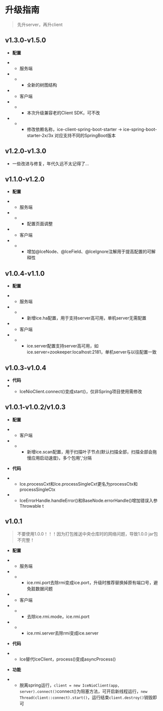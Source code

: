 # 升级指南
> 先升server，再升client

## v1.3.0-v1.5.0

* **配置**
* * 服务端
* * * 全新的树图结构

* * 客户端
* * * 本次升级兼容老的Client SDK，可不改
* * * 修改依赖名称，ice-client-spring-boot-starter -> ice-spring-boot-starter-2x/3x 对应支持不同的SpringBoot版本

## v1.2.0-v1.3.0
* 一些改进与修复，年代久远不太记得了...

## v1.1.0-v1.2.0

* **配置**
* * 服务端
* * * 配置页面调整

* * 客户端
* * * 增加@IceNode、@IceField、@IceIgnore注解用于提高配置的可解释性

## v1.0.4-v1.1.0

* **配置**
* * 服务端
* * * 新增ice.ha配置，用于支持server高可用，单机server无需配置

* * 客户端
* * * ice.server配置支持server高可用，如ice.server=zookeeper:localhost:2181，单机server与以往配置一致

## v1.0.3-v1.0.4

* **代码**
* * IceNioClient.connect()变成start()，仅非Spring项目使用需修改

## v1.0.1-v1.0.2/v1.0.3

* **配置**
* * 客户端
* * * 新增ice.scan配置，用于扫描叶子节点(默认扫描全部，扫描全部会拖慢应用启动速度)，多个包用','分隔

* **代码**
* * Ice.processCxt和Ice.processSingleCxt更名为processCtx和processSingleCtx
* * IceErrorHandle.handleError()和BaseNode.errorHandle()增加错误入参Throwable t


## v1.0.1
> 不要使用1.0.0！！！因为打包推送中央仓库时的网络问题，导致1.0.0 jar包不完整！

* **配置**
* * 服务端 
* * * ice.rmi.port去除rmi变成ice.port，升级时推荐替换掉原有端口号，避免脏数据问题
* * 客户端 
* * * 去除ice.rmi.mode，ice.rmi.port
* * * ice.rmi.server去除rmi变成ice.server

* **代码**
* * Ice替代IceClient，process()变成asyncProcess()

* **功能**
* * 脱离spring运行，```client = new IceNioClient(app, server).connect()```connect()为阻塞方法，可开启新线程运行，```new Thread(client::connect).start()```，运行结束```client.destroy()```销毁即可